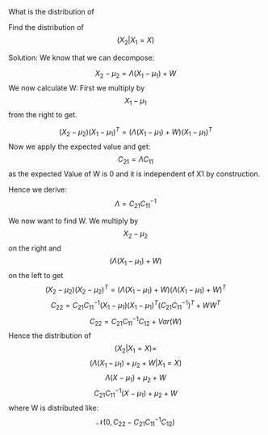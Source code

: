 What is the distribution of

Find the distribution of 
$$
(X_{2} | X_{1} = X)
$$

Solution:
We know that we can decompose:

$$
X_{2} - \mu_{2} = \Lambda (X_{1} - \mu_{1}) + W
$$
We now calculate W: 
First we multiply by 
$$
X_{1} - \mu_{1}
$$
from the right to get.

$$
(X_{2} - \mu_{2} ) (X_{1} - \mu_{1})^{T} = (\Lambda (X_{1} - \mu_{1}) + W)(X_{1} - \mu_{1})^{T}
$$
Now we apply the expected value and get:
$$
C_{21} = \Lambda C_{11}
$$
as the expected Value of W is 0 and it is independent of X1 by construction.

Hence we derive:
$$
\Lambda = C_{21} C_{11}^{-1}
$$

We now want to find W.
We multiply by
$$
X_{2} - \mu_{2}
$$
on the right and 
$$
(\Lambda (X_{1} - \mu_{1}) + W)
$$
on the left to get 
$$
(X_{2} - \mu_{2} ) (X_{2} - \mu_{2})^{T} = (\Lambda (X_{1} - \mu_{1}) + W) (\Lambda (X_{1} - \mu_{1}) + W)^{T}
$$
$$
C_{22} = C_{21} C_{11}^{-1} (X_{1}-\mu_{1})(X_{1}-\mu_{1})^{T} (C_{21}C_{11}^{-1})^{T} + WW^{T}
$$
$$
C_{22} = C_{21} C_{11}^{-1}C_{12} + Var(W)
$$
Hence the distribution of 
$$ 
(X_{2}|X_{1} = X) = 
$$
$$
(\Lambda(X_{1} - \mu_{1}) + \mu_{2} + W | X_{1} =X)
$$
$$
\Lambda (X - \mu_{1}) + \mu_{2} + W
$$
$$ 
 C_{21} C_{11}^{-1} (X - \mu_{1}) + \mu_{2} + W
$$
where W is distributed like:
$$
\mathcal{N}( 0, C_{22} - C_{21}C_{11}^{-1}C_{12})
$$


